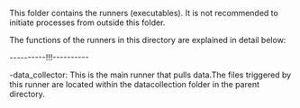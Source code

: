 This folder contains the runners (executables). It is not recommended to initiate processes from outside this folder.

The functions of the runners in this directory are explained in detail below:

----------!!!----------

-data_collector: This is the main runner that pulls data.The files triggered by this runner are located within the datacollection folder in the parent directory.